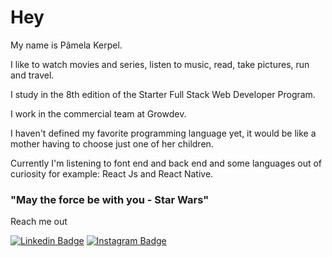 # Hey

My name is Pâmela Kerpel.  

I like to watch movies and series, listen to music, read, take pictures, run and travel. 

I study in the 8th edition of the Starter Full Stack Web Developer Program.

I work in the commercial team at Growdev.

I haven't defined my favorite programming language yet, it would be like a mother having to choose just one of her children.

Currently I'm listening to font end and back end and some languages out of curiosity for example: React Js and React Native.

### "May the force be with you - Star Wars"

Reach me out 

[![Linkedin Badge](https://img.shields.io/badge/-LinkedIn-blue?style=flat-square&logo=Linkedin&logoColor=white&link=https://www.linkedin.com/in/isadora-rodrigues-stangarlin-48402b141/)](https://www.linkedin.com/in/pamelakerpel) 
[![Instagram Badge](https://img.shields.io/badge/-Instagram-violet?style=flat-square&logo=Instagram&logoColor=white&link=https://www.instagram.com/papodedev/)](https://www.instagram.com/pamela_kerpel/)
